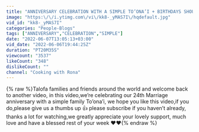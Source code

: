 ```yaml
---
title: "ANNIVERSARY CELEBRATION WITH A SIMPLE TO’ONA’I + BIRTHDAYS SHOUT OUTS"
image: "https:\/\/i.ytimg.com\/vi\/kk8-_yMAS7I\/hqdefault.jpg"
vid_id: "kk8-_yMAS7I"
categories: "People-Blogs"
tags: ["ANNIVERSARY","CELEBRATION","SIMPLE"]
date: "2022-06-07T13:05:13+03:00"
vid_date: "2022-06-06T19:44:25Z"
duration: "PT20M35S"
viewcount: "3537"
likeCount: "348"
dislikeCount: ""
channel: "Cooking with Rona"
---
```

{% raw %}Talofa families and friends around the world and welcome back to another video, in this video,we’re celebrating our 24th Marriage anniversary with a simple family To’ona’i, we hope you like this video,if you do,please give us a thumbs up 👍 please subscribe if you haven’t already, thanks a lot for watching,we greatly appreciate your lovely support, much love and have a blessed rest of your week ❤️❤️{% endraw %}
